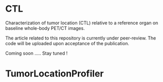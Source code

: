 # CTL
Characterization of tumor location (CTL) relative to a reference organ on baseline whole-body PET/CT images. 

The article related to this repository is currently under peer-review. The code will be uploaded upon acceptance of the publication. 

Coming soon ..... Stay tuned !

# TumorLocationProfiler

